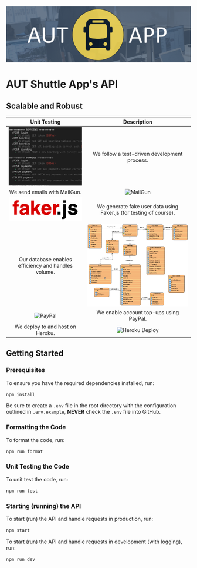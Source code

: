 ![Logo](/screenshots/aut-shuttle-app.png)

# AUT Shuttle App's API

## Scalable and Robust
Unit Testing | Description
:-------------------------:|:-------------------------:
![Unit Testing](/screenshots/unit-testing.png)  |  We follow a test-driven development process.
We send emails with MailGun.  |  ![MailGun](https://www.mailgun.com/wp-content/uploads/2018/08/mailgun-primary-no-tag.svg)
![MailGun](https://raw.githubusercontent.com/Marak/faker.js/master/logo.png)  |  We generate fake user data using Faker.js (for testing of course).
Our database enables efficiency and handles volume.  |  ![Database Schema](/screenshots/database-schema.png)
![PayPal](https://cdn.pixabay.com/photo/2015/05/26/09/37/paypal-784404_960_720.png)  |  We enable account top-ups using PayPal.
We deploy to and host on Heroku.  |  ![Heroku Deploy](http://photos.prnewswire.com/prnfull/20110712/SF33967LOGO)

## Getting Started

### Prerequisites

To ensure you have the required dependencies installed, run:

```javascript
npm install
```

Be sure to create a `.env` file in the root directory with the configuration outlined in `.env.example`, **NEVER** check the `.env` file into GitHub.

### Formatting the Code

To format the code, run:

```javascript
npm run format
```

### Unit Testing the Code

To unit test the code, run:

```javascript
npm run test
```

### Starting (running) the API

To start (run) the API and handle requests in production, run:

```javascript
npm start
```
To start (run) the API and handle requests in development (with logging), run:
```javascript
npm run dev
```
